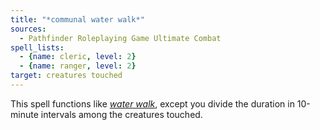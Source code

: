 ```yaml
---
title: "*communal water walk*"
sources:
  - Pathfinder Roleplaying Game Ultimate Combat
spell_lists:
  - {name: cleric, level: 2}
  - {name: ranger, level: 2}
target: creatures touched
---
```


This spell functions like [*water walk*](/spells/water-walk/), except you divide the duration in 10-minute intervals among the creatures touched.

